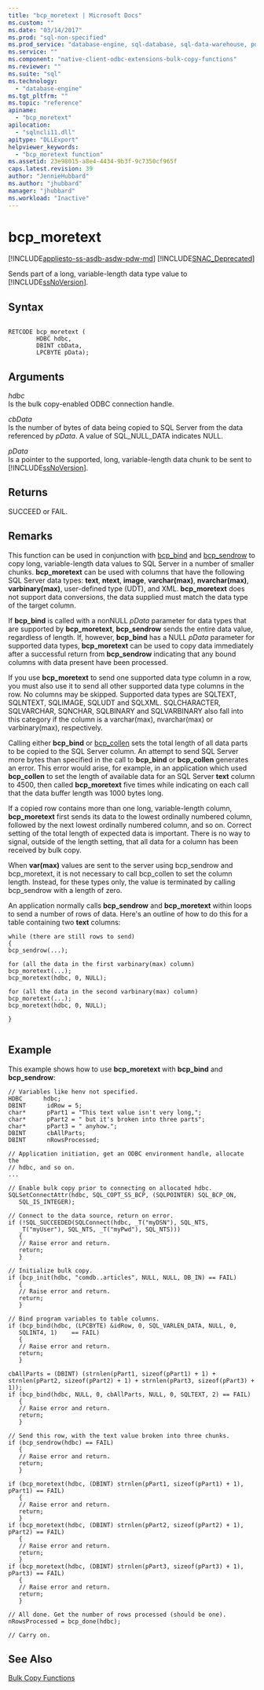 ```yaml
---
title: "bcp_moretext | Microsoft Docs"
ms.custom: ""
ms.date: "03/14/2017"
ms.prod: "sql-non-specified"
ms.prod_service: "database-engine, sql-database, sql-data-warehouse, pdw"
ms.service: ""
ms.component: "native-client-odbc-extensions-bulk-copy-functions"
ms.reviewer: ""
ms.suite: "sql"
ms.technology: 
  - "database-engine"
ms.tgt_pltfrm: ""
ms.topic: "reference"
apiname: 
  - "bcp_moretext"
apilocation: 
  - "sqlncli11.dll"
apitype: "DLLExport"
helpviewer_keywords: 
  - "bcp_moretext function"
ms.assetid: 23e98015-a8e4-4434-9b3f-9c7350cf965f
caps.latest.revision: 39
author: "JennieHubbard"
ms.author: "jhubbard"
manager: "jhubbard"
ms.workload: "Inactive"
---
```

# bcp_moretext
[!INCLUDE[appliesto-ss-asdb-asdw-pdw-md](../../includes/appliesto-ss-asdb-asdw-pdw-md.md)]
[!INCLUDE[SNAC_Deprecated](../../includes/snac-deprecated.md)]

  Sends part of a long, variable-length data type value to [!INCLUDE[ssNoVersion](../../includes/ssnoversion-md.md)].  
  
## Syntax  
  
```  
  
RETCODE bcp_moretext (  
        HDBC hdbc,  
        DBINT cbData,  
        LPCBYTE pData);  
```  
  
## Arguments  
 *hdbc*  
 Is the bulk copy-enabled ODBC connection handle.  
  
 *cbData*  
 Is the number of bytes of data being copied to SQL Server from the data referenced by *pData*. A value of SQL_NULL_DATA indicates NULL.  
  
 *pData*  
 Is a pointer to the supported, long, variable-length data chunk to be sent to [!INCLUDE[ssNoVersion](../../includes/ssnoversion-md.md)].  
  
## Returns  
 SUCCEED or FAIL.  
  
## Remarks  
 This function can be used in conjunction with [bcp_bind](../../relational-databases/native-client-odbc-extensions-bulk-copy-functions/bcp-bind.md) and [bcp_sendrow](../../relational-databases/native-client-odbc-extensions-bulk-copy-functions/bcp-sendrow.md) to copy long, variable-length data values to SQL Server in a number of smaller chunks. **bcp_moretext** can be used with columns that have the following SQL Server data types: **text**, **ntext**, **image**, **varchar(max)**, **nvarchar(max)**, **varbinary(max)**, user-defined type (UDT), and XML. **bcp_moretext** does not support data conversions, the data supplied must match the data type of the target column.  
  
 If **bcp_bind** is called with a nonNULL *pData* parameter for data types that are supported by **bcp_moretext**, **bcp_sendrow** sends the entire data value, regardless of length. If, however, **bcp_bind** has a NULL *pData* parameter for supported data types, **bcp_moretext** can be used to copy data immediately after a successful return from **bcp_sendrow** indicating that any bound columns with data present have been processed.  
  
 If you use **bcp_moretext** to send one supported data type column in a row, you must also use it to send all other supported data type columns in the row. No columns may be skipped. Supported data types are SQLTEXT, SQLNTEXT, SQLIMAGE, SQLUDT and SQLXML. SQLCHARACTER, SQLVARCHAR, SQNCHAR, SQLBINARY and SQLVARBINARY also fall into this category if the column is a varchar(max), nvarchar(max) or varbinary(max), respectively.  
  
 Calling either **bcp_bind** or [bcp_collen](../../relational-databases/native-client-odbc-extensions-bulk-copy-functions/bcp-collen.md) sets the total length of all data parts to be copied to the SQL Server column. An attempt to send SQL Server more bytes than specified in the call to **bcp_bind** or **bcp_collen** generates an error. This error would arise, for example, in an application which used **bcp_collen** to set the length of available data for an SQL Server **text** column to 4500, then called **bcp_moretext** five times while indicating on each call that the data buffer length was 1000 bytes long.  
  
 If a copied row contains more than one long, variable-length column, **bcp_moretext** first sends its data to the lowest ordinally numbered column, followed by the next lowest ordinally numbered column, and so on. Correct setting of the total length of expected data is important. There is no way to signal, outside of the length setting, that all data for a column has been received by bulk copy.  
  
 When **var(max)** values are sent to the server using bcp_sendrow and bcp_moretext, it is not necessary to call bcp_collen to set the column length. Instead, for these types only, the value is terminated by calling bcp_sendrow with a length of zero.  
  
 An application normally calls **bcp_sendrow** and **bcp_moretext** within loops to send a number of rows of data. Here's an outline of how to do this for a table containing two **text** columns:  
  
```  
while (there are still rows to send)  
{  
bcp_sendrow(...);  
  
for (all the data in the first varbinary(max) column)  
bcp_moretext(...);  
bcp_moretext(hdbc, 0, NULL);  
  
for (all the data in the second varbinary(max) column)  
bcp_moretext(...);  
bcp_moretext(hdbc, 0, NULL);  
  
}  
  
```  
  
## Example  
 This example shows how to use **bcp_moretext** with **bcp_bind** and **bcp_sendrow**:  
  
```  
// Variables like henv not specified.  
HDBC      hdbc;  
DBINT      idRow = 5;  
char*      pPart1 = "This text value isn't very long,";  
char*      pPart2 = " but it's broken into three parts";  
char*      pPart3 = " anyhow.";  
DBINT      cbAllParts;  
DBINT      nRowsProcessed;  
  
// Application initiation, get an ODBC environment handle, allocate the  
// hdbc, and so on.  
...   
  
// Enable bulk copy prior to connecting on allocated hdbc.  
SQLSetConnectAttr(hdbc, SQL_COPT_SS_BCP, (SQLPOINTER) SQL_BCP_ON,  
   SQL_IS_INTEGER);  
  
// Connect to the data source, return on error.  
if (!SQL_SUCCEEDED(SQLConnect(hdbc, _T("myDSN"), SQL_NTS,  
   _T("myUser"), SQL_NTS, _T("myPwd"), SQL_NTS)))  
   {  
   // Raise error and return.  
   return;  
   }  
  
// Initialize bulk copy.   
if (bcp_init(hdbc, "comdb..articles", NULL, NULL, DB_IN) == FAIL)  
   {  
   // Raise error and return.  
   return;  
   }  
  
// Bind program variables to table columns.   
if (bcp_bind(hdbc, (LPCBYTE) &idRow, 0, SQL_VARLEN_DATA, NULL, 0,  
   SQLINT4, 1)    == FAIL)  
   {  
   // Raise error and return.  
   return;  
   }  
  
cbAllParts = (DBINT) (strnlen(pPart1, sizeof(pPart1) + 1) + strnlen(pPart2, sizeof(pPart2) + 1) + strnlen(pPart3, sizeof(pPart3) + 1));  
if (bcp_bind(hdbc, NULL, 0, cbAllParts, NULL, 0, SQLTEXT, 2) == FAIL)  
   {  
   // Raise error and return.  
   return;  
   }  
  
// Send this row, with the text value broken into three chunks.   
if (bcp_sendrow(hdbc) == FAIL)  
   {  
   // Raise error and return.  
   return;  
   }  
  
if (bcp_moretext(hdbc, (DBINT) strnlen(pPart1, sizeof(pPart1) + 1), pPart1) == FAIL)  
   {  
   // Raise error and return.  
   return;  
   }  
if (bcp_moretext(hdbc, (DBINT) strnlen(pPart2, sizeof(pPart2) + 1), pPart2) == FAIL)  
   {  
   // Raise error and return.  
   return;  
   }  
if (bcp_moretext(hdbc, (DBINT) strnlen(pPart3, sizeof(pPart3) + 1), pPart3) == FAIL)  
   {  
   // Raise error and return.  
   return;  
   }  
  
// All done. Get the number of rows processed (should be one).  
nRowsProcessed = bcp_done(hdbc);  
  
// Carry on.  
```  
  
## See Also  
 [Bulk Copy Functions](../../relational-databases/native-client-odbc-extensions-bulk-copy-functions/sql-server-driver-extensions-bulk-copy-functions.md)  
  
  
